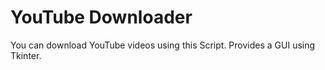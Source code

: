 # YouTube Downloader

You can download YouTube videos using this Script. Provides a GUI using Tkinter.